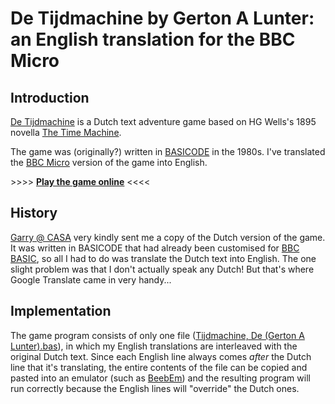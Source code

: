 # De Tijdmachine by Gerton A Lunter: an English translation for the BBC Micro

## Introduction
[De Tijdmachine](http://www.solutionarchive.com/game/id%2C3715/Tijdmachine%2C+De.html) is a Dutch text adventure game based on HG Wells's 1895 novella [The Time Machine](https://en.wikipedia.org/wiki/The_Time_Machine). 

The game was (originally?) written in [BASICODE](https://github.com/robhagemans/basicode) in the 1980s. I've translated the [BBC Micro](https://en.wikipedia.org/wiki/BBC_Micro) version of the game into English.

\>\>\>\> [**Play the game online**](http://bbcmicro.co.uk/game.php?id=3407) <<<<

## History
[Garry @ CASA](http://www.solutionarchive.com/phpBB3/viewtopic.php?f=3&t=1421#p9751) very kindly sent me a copy of the Dutch version of the game. It was written in BASICODE that had already been customised for [BBC BASIC](https://en.wikipedia.org/wiki/BBC_BASIC), so all I had to do was translate the Dutch text into English. The one slight problem was that I don't actually speak any Dutch! But that's where Google Translate came in very handy...

## Implementation
The game program consists of only one file ([Tijdmachine, De (Gerton A Lunter).bas](https://github.com/lurkio/tijdmachine/blob/master/Tijdmachine%2C%20De%20(Gerton%20A%20Lunter).bas)), in which my English translations are interleaved with the original Dutch text. Since each English line always comes *after* the Dutch line that it's translating, the entire contents of the file can be copied and pasted into an emulator (such as [BeebEm](http://www.mkw.me.uk/beebem/)) and the resulting program will run correctly because the English lines will "override" the Dutch ones.   
